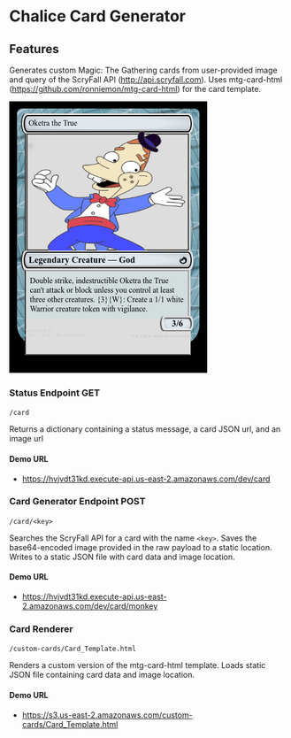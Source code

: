 # Chalice Card Generator
## Features
Generates custom Magic: The Gathering cards from user-provided image and query of the ScryFall API (http://api.scryfall.com). Uses mtg-card-html (https://github.com/ronniemon/mtg-card-html) for the card template.

![gabbo](gabbo_card.png)

### Status Endpoint GET
`/card`

Returns a dictionary containing a status message, a card JSON url, and an image url
#### Demo URL
* https://hvjvdt31kd.execute-api.us-east-2.amazonaws.com/dev/card

### Card Generator Endpoint POST
`/card/<key>`

Searches the ScryFall API for a card with the name `<key>`. Saves the base64-encoded image provided in the raw payload to a static location. Writes to a static JSON file with card data and image location.
#### Demo URL
* https://hvjvdt31kd.execute-api.us-east-2.amazonaws.com/dev/card/monkey

### Card Renderer
`/custom-cards/Card_Template.html`

Renders a custom version of the mtg-card-html template. Loads static JSON file containing card data and image location.
#### Demo URL
* https://s3.us-east-2.amazonaws.com/custom-cards/Card_Template.html
